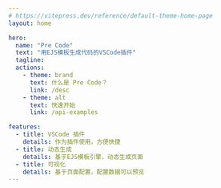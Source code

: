 ```yaml
---
# https://vitepress.dev/reference/default-theme-home-page
layout: home

hero:
  name: "Pre Code"
  text: "用EJS模板生成代码的VSCode插件"
  tagline: 
  actions:
    - theme: brand
      text: 什么是 Pre Code？
      link: /desc
    - theme: alt
      text: 快速开始
      link: /api-examples

features:
  - title: VSCode 插件
    details: 作为插件使用，方便快捷
  - title: 动态生成
    details: 基于EJS模板引擎，动态生成页面
  - title: 可视化
    details: 基于页面配置，配置数据可以预览
---
```


